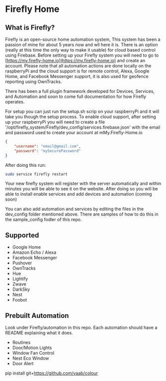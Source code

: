 # Firefly Home

## What is Firefly? 

Firefly is an open-source home automation system, This system has been a passion of mine for about 5 years now and wll here it is. 
There is an option (really at this time the only way to make it usable) for cloud based control using Firebase. Before setting up your Firefly system
you will need to go to [https://my.firefly-home.io](https://my.firefly-home.io) and create an account. Please note that all automation actions are done
locally on the raspberryPi and the cloud support is for remote control, Alexa, Google Home, and Facebook Messenger support, it is also used for geofence 
reporting using OwnTracks. 

There has been a full plugin framework developed for Devices, Services, and Automation and soon to come full documentation for how Firefly operates. 

For setup you can just run the setup.sh scrip on your raspberryPi and it will take you though the setup process. To enable cloud support, 
after setting up your raspberryPi you will need to create a file '/opt/firefly_system/Firefly/dev_config/services.firebase.json' with the 
email and password used to create your account at mMy.Firefly-Home.io
```json
{
    "username": "email@gmail.com",
    "password": "mySecurePassword"
}
```

After doing this run:
```bash 
sudo service firefly restart
```

Your new firefly system will register with the server automatically and within minutes you will be able to see it on the website. 
After doing so you will be able to install enable services and add devices and automation (coming soon)

You can also add automation and services by editing the files in the dev_config folder mentioned above. There are samples of how to do this in the
sample_config fodler of this repo.


## Supported
- Google Home
- Amazon Echo / Alexa
- Facebook Messenger
- Pushover
- OwnTracks
- Hue
- Lightify
- Zwave
- DarkSky
- Nest
- Foobot

## Prebuilt Automation
Look under Firefly/automation in this repo. Each automation should have a README explaining what it does.
- Routines
- Door/Motion Lights
- Window Fan Control
- Nest Eco Window
- Door Alert


pip install git+https://github.com/vaab/colour